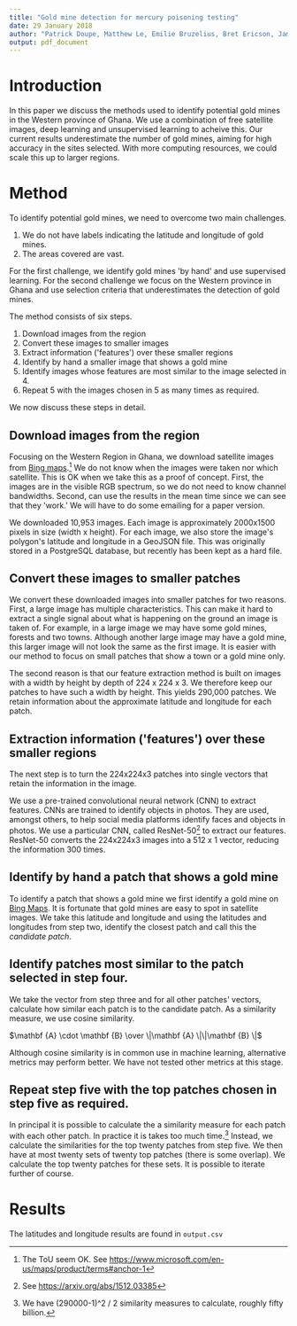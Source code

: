 ```yaml
---
title: "Gold mine detection for mercury poisoning testing"
date: 29 January 2018
author: "Patrick Doupe, Matthew Le, Emilie Bruzelius, Bret Ericson, James Faghmous, Prabhjot Singh, Phil Landrigan"
output: pdf_document 
---
```


# Introduction

In this paper we discuss the methods used to identify potential gold mines in
the Western province of Ghana. We use a combination of free satellite images,
deep learning and unsupervised learning to acheive this. Our current results
underestimate the number of gold mines, aiming for high accuracy in the sites
selected. With more computing resources, we could scale this up to larger
regions.

# Method

To identify potential gold mines, we need to overcome two main challenges. 

1.  We do not have labels indicating the latitude and longitude of gold mines. 
2.  The areas covered are vast. 

For the first challenge, we identify gold mines 'by hand' and use supervised
learning. For the second challenge we focus on the Western province in Ghana and
use selection criteria that underestimates the detection of gold mines. 

The method consists of six steps.
1.  Download images from the region
2.  Convert these images to smaller images
3.  Extract information ('features') over these smaller regions
4.  Identify by hand a smaller image that shows a gold mine
5.  Identify images whose features are most similar to the image selected in 4.
6.  Repeat 5 with the images chosen in 5 as many times as required.

We now discuss these steps in detail.

## Download images from the region

Focusing on the Western Region in Ghana, we download satellite images from
[Bing maps](https://www.bing.com/maps).[^ToU] We do not know when the images
were taken nor which satellite. This is OK when we take this as a proof of
concept. First, the images are in the visible RGB spectrum, so we do not need to
know channel bandwidths. Second, can use the results in the mean time since we
can see that they 'work.' We will have to do some emailing for a paper version.

We downloaded 10,953 images. Each image is approximately 2000x1500 pixels in
size (width x height). For each image, we also store the image's polygon's
latitude and longitude in a GeoJSON file. This was originally stored in a
PostgreSQL database, but recently has been kept as a hard file.

## Convert these images to smaller patches

We convert these downloaded images into smaller patches for two reasons. First,
a large image has multiple characteristics. This can make it hard to extract
a single signal about what is happening on the ground an image is taken of. For
example, in a large image we may have some gold mines, forests and two towns.
Although another large image may have a gold mine, this larger image will not
look the same as the first image. It is easier with our method to focus on
small patches that show a town or a gold mine only. 

The second reason is that our feature extraction method is built on images with
a width by height by depth of 224 x 224 x 3. We therefore keep our patches to
have such a width by height. This yields 290,000 patches. We retain information
about the approximate latitude and longitude for each patch.

##  Extraction information ('features') over these smaller regions

The next step is to turn the 224x224x3 patches into single vectors that retain
the information in the image. 

We use a pre-trained convolutional neural network (CNN) to extract features.
CNNs are trained to identify objects in photos. They are used, amongst others,
to help social media platforms identify faces and objects in photos. We use a
particular CNN, called ResNet-50[^ResNet] to extract our features. ResNet-50
converts the 224x224x3 images into a 512 x 1 vector, reducing the information
300 times.

##  Identify by hand a patch that shows a gold mine

To identify a patch that shows a gold mine we first identify a gold mine on 
[Bing Maps](https://www.bing.com/maps). It is fortunate that gold mines are easy
to spot in satellite images. We take this latitude and longitude and using the
latitudes and longitudes from step two, identify the closest patch and call this
the _candidate patch_.

##  Identify patches most similar to the patch selected in step four.

We take the vector from step three and for all other patches' vectors, calculate
how similar each patch is to the candidate patch. As a similarity measure, we
use cosine similarity. 

$\mathbf {A} \cdot \mathbf {B}  \over \|\mathbf {A} \|\|\mathbf {B} \|$

Although cosine similarity is in common use in machine learning, alternative
metrics may perform better. We have not tested other metrics at this stage.

##  Repeat step five with the top patches chosen in step five as required.

In principal it is possible to calculate the a similarity measure for each patch
with each other patch. In practice it is takes too much time.[^sq] Instead, we
calculate the similarities for the top twenty patches from step five. We then have
at most twenty sets of twenty top patches (there is some overlap). We calculate
the top twenty patches for these sets. It is possible to iterate further of
course. 

# Results

The latitudes and longitude results are found in `output.csv`


[^ToU]: The ToU seem OK. See https://www.microsoft.com/en-us/maps/product/terms#anchor-1   

[^ResNet]: See https://arxiv.org/abs/1512.03385

[^sq]: We have (290000-1)^2 / 2 similarity measures to calculate, roughly fifty billion.

